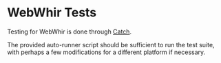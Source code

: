 # WebWhir Tests

Testing for WebWhir is done through [Catch](https://github.com/philsquared/Catch/). 

The provided auto-runner script should be sufficient to run the test suite, with perhaps a few modifications for a different platform if necessary.
